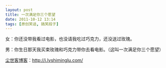 ```yaml
---
layout: post
title: 一次满足你三个愿望
date: 2011-10-12 13:14
tags: [原创笑话, 搞笑段子]
---
```

女：你还没带我看过电影，也没请我吃过巧克力，还没送过玫瑰。

男：你生日那天我买束玫瑰和巧克力带你去看电影。（这叫一次满足你三个愿望）

<a href="http://i.lvshiminglu.com/">尘世客博客</a>：<a href="http://i.lvshiminglu.com/">http://i.lvshiminglu.com/</a>

